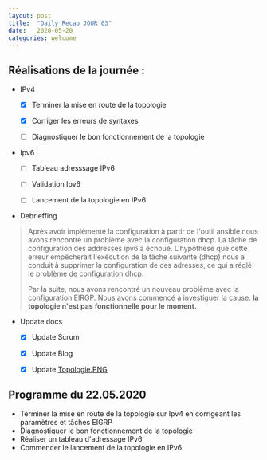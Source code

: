 ```yaml
---
layout: post
title:  "Daily Recap JOUR 03"
date:   2020-05-20
categories: welcome
---
```



## Réalisations de la journée :

 - IPv4 
   - [x] Terminer la mise en route de la topologie 
   - [x] Corriger les erreurs de syntaxes
   - [ ] Diagnostiquer le bon fonctionnement de la topologie


- Ipv6 
  - [ ] Tableau adresssage IPv6
  - [ ] Validation Ipv6
  - [ ] Lancement de la topologie en IPv6
 
 
 
- Debrieffing
  
> Après avoir implémenté la configuration à partir de l'outil ansible nous avons rencontré un problème avec la configuration dhcp.
> La tâche de configuration des addresses ipv6 a échoué. L'hypothèse que cette erreur empêcherait l'exécution de la  tâche suivante (dhcp) nous a conduit à supprimer la configuration de ces adresses, ce qui a réglé le problème de configuration dhcp. 
> 
> Par la suite, nous avons rencontré un nouveau problème avec la configuration EIRGP.
> Nous avons commencé à investiguer la cause.
> **la topologie n'est pas fonctionnelle pour le moment.**


 - Update docs
   - [x] Update Scrum
   - [x] Update Blog
   - [x] Update [Topologie.PNG](https://github.com/reseau-2020/projet-three/blob/master/Topologie.PNG)
    
    
## Programme du 22.05.2020
  
 - Terminer la mise en route de la topologie sur Ipv4 en corrigeant les paramètres et tâches EIGRP
 - Diagnostiquer le bon fonctionnement de la topologie
 - Réaliser un tableau d'adressage IPv6
 - Commencer le lancement de la topologie en IPv6
 
  
